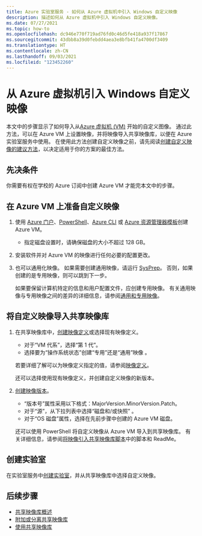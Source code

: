 ```yaml
---
title: Azure 实验室服务 - 如何从 Azure 虚拟机中引入 Windows 自定义映像
description: 描述如何从 Azure 虚拟机中引入 Windows 自定义映像。
ms.date: 07/27/2021
ms.topic: how-to
ms.openlocfilehash: dc946e770f719ad76fd0c46d5fe418a937f17867
ms.sourcegitcommit: 43dbb8a39d0febdd4aea3e8bfb41fa4700df3409
ms.translationtype: HT
ms.contentlocale: zh-CN
ms.lasthandoff: 09/03/2021
ms.locfileid: "123452260"
---
```

# <a name="bring-a-windows-custom-image-from-an-azure-virtual-machine"></a>从 Azure 虚拟机引入 Windows 自定义映像

本文中的步骤显示了如何导入从[Azure 虚拟机 (VM)](https://azure.microsoft.com/services/virtual-machines/) 开始的自定义图像。 通过此方法，可以在 Azure VM 上设置映像，并将映像导入共享映像库，以便在 Azure 实验室服务中使用。 在使用此方法创建自定义映像之前，请先阅读[创建自定义映像的建议方法](approaches-for-custom-image-creation.md)，以决定适用于你的方案的最佳方法。

## <a name="prerequisites"></a>先决条件

你需要有权在学校的 Azure 订阅中创建 Azure VM 才能完本文中的步骤。

## <a name="prepare-a-custom-image-on-an-azure-vm"></a>在 Azure VM 上准备自定义映像

1. 使用 [Azure 门户](../virtual-machines/windows/quick-create-portal.md)、[PowerShell](../virtual-machines/windows/quick-create-powershell.md)、[Azure CLI](../virtual-machines/windows/quick-create-cli.md) 或 [Azure 资源管理器模板](../virtual-machines/windows/quick-create-template.md)创建 Azure VM。
    
    - 指定磁盘设置时，请确保磁盘的大小不超过 128 GB。
    
1. 安装软件并对 Azure VM 的映像进行任何必要的配置更改。

1. 也可以通用化映像。 如果需要创建通用映像，请运行 [SysPrep](../virtual-machines/generalize.md#windows)。 否则，如果创建的是专用映像，则可以跳到下一步。

    如果要保留计算机特定的信息和用户配置文件，应创建专用映像。 有关通用映像与专用映像之间的差异的详细信息，请参阅[通用和专用映像](../virtual-machines/shared-image-galleries.md#generalized-and-specialized-images)。

## <a name="import-the-custom-image-into-a-shared-image-gallery"></a>将自定义映像导入共享映像库

1. 在共享映像库中，[创建映像定义](../virtual-machines/image-version.md)或选择现有映像定义。
     - 对于“VM 代系”，选择“第 1 代”。
     - 选择要为“操作系统状态”创建“专用”还是“通用”映像  。

    若要详细了解可以为映像定义指定的值，请参阅[映像定义](../virtual-machines/shared-image-galleries.md#image-definitions)。 
    
    还可以选择使用现有映像定义，并创建自定义映像的新版本。
    
1. [创建映像版本](../virtual-machines/image-version.md)。
    - “版本号”属性采用以下格式：MajorVersion.MinorVersion.Patch。   
    - 对于“源”，从下拉列表中选择“磁盘和/或快照” 。
    - 对于“OS 磁盘”属性，选择在先前步骤中创建的 Azure VM 磁盘。

    还可以使用 PowerShell 将自定义映像从 Azure VM 导入到共享映像库。 有关详细信息，请参阅[将映像引入共享映像库脚本](https://github.com/Azure/azure-devtestlab/tree/master/samples/ClassroomLabs/Scripts/BringImageToSharedImageGallery/)中的脚本和 ReadMe。

## <a name="create-a-lab"></a>创建实验室

在实验室服务中[创建实验室](tutorial-setup-classroom-lab.md)，并从共享映像库中选择自定义映像。

## <a name="next-steps"></a>后续步骤

* [共享映像库概述](../virtual-machines/shared-image-galleries.md)
* [附加或分离共享映像库](how-to-attach-detach-shared-image-gallery.md)
* [使用共享映像库](how-to-use-shared-image-gallery.md)